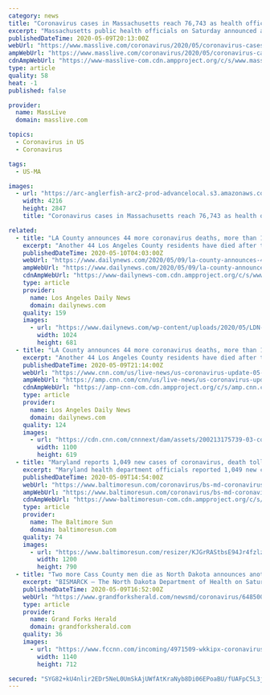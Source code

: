 ```yaml
---
category: news
title: "Coronavirus cases in Massachusetts reach 76,743 as health officials announce 138 more deaths on Saturday"
excerpt: "Massachusetts public health officials on Saturday announced an additional 138 deaths from illness related to COVID-19, bringing the total fatalities in Massachusetts to 4,840. The Department of Public Health also counted an additional 1,"
publishedDateTime: 2020-05-09T20:13:00Z
webUrl: "https://www.masslive.com/coronavirus/2020/05/coronavirus-cases-in-massachusetts-reach-76743-as-health-officials-announce-138-more-deaths-on-saturday.html"
ampWebUrl: "https://www.masslive.com/coronavirus/2020/05/coronavirus-cases-in-massachusetts-reach-76743-as-health-officials-announce-138-more-deaths-on-saturday.html?outputType=amp"
cdnAmpWebUrl: "https://www-masslive-com.cdn.ampproject.org/c/s/www.masslive.com/coronavirus/2020/05/coronavirus-cases-in-massachusetts-reach-76743-as-health-officials-announce-138-more-deaths-on-saturday.html?outputType=amp"
type: article
quality: 58
heat: -1
published: false

provider:
  name: MassLive
  domain: masslive.com

topics:
  - Coronavirus in US
  - Coronavirus

tags:
  - US-MA

images:
  - url: "https://arc-anglerfish-arc2-prod-advancelocal.s3.amazonaws.com/public/ICMWH6Y6RVASVNT7SBV4F5WTYI.jpg"
    width: 4216
    height: 2847
    title: "Coronavirus cases in Massachusetts reach 76,743 as health officials announce 138 more deaths on Saturday"

related:
  - title: "LA County announces 44 more coronavirus deaths, more than 1,000 new cases"
    excerpt: "Another 44 Los Angeles County residents have died after testing positive for the coronavirus, officials announced Saturday, May 9, bringing the county’s death toll to 1,512. The county’s Public Health Department also reported 1,"
    publishedDateTime: 2020-05-10T04:03:00Z
    webUrl: "https://www.dailynews.com/2020/05/09/la-county-announces-44-more-coronavirus-deaths-more-than-1000-new-cases/"
    ampWebUrl: "https://www.dailynews.com/2020/05/09/la-county-announces-44-more-coronavirus-deaths-more-than-1000-new-cases/amp/"
    cdnAmpWebUrl: "https://www-dailynews-com.cdn.ampproject.org/c/s/www.dailynews.com/2020/05/09/la-county-announces-44-more-coronavirus-deaths-more-than-1000-new-cases/amp/"
    type: article
    provider:
      name: Los Angeles Daily News
      domain: dailynews.com
    quality: 159
    images:
      - url: "https://www.dailynews.com/wp-content/uploads/2020/05/LDN-L-VIRUS-LA-0313-01-SR-1.jpg?w=1024&h=682"
        width: 1024
        height: 681
  - title: "LA County announces 44 more coronavirus deaths, more than 1,000 new cases"
    excerpt: "Another 44 Los Angeles County residents have died after testing positive for the coronavirus, officials announced Saturday, May 9, bringing the county’s death toll to 1,512. The county’s Public Health Department also reported 1,"
    publishedDateTime: 2020-05-09T21:14:00Z
    webUrl: "https://www.cnn.com/us/live-news/us-coronavirus-update-05-04-20/h_17b8da66f77197b8ddec455b3baad2b8"
    ampWebUrl: "https://amp.cnn.com/cnn/us/live-news/us-coronavirus-update-05-04-20/index.html"
    cdnAmpWebUrl: "https://amp-cnn-com.cdn.ampproject.org/c/s/amp.cnn.com/cnn/us/live-news/us-coronavirus-update-05-04-20/index.html"
    type: article
    provider:
      name: Los Angeles Daily News
      domain: dailynews.com
    quality: 124
    images:
      - url: "https://cdn.cnn.com/cnnnext/dam/assets/200213175739-03-coronavirus-0213-super-tease.jpg"
        width: 1100
        height: 619
  - title: "Maryland reports 1,049 new cases of coronavirus, death toll reaches 1,510"
    excerpt: "Maryland health department officials reported 1,049 new confirmed cases of the coronavirus Saturday, a slightly lower count than the previous day, bringing the total to 31,534."
    publishedDateTime: 2020-05-09T14:54:00Z
    webUrl: "https://www.baltimoresun.com/coronavirus/bs-md-coronavirus-cases-saturday-20200509-5ygzftilhbfjxjfv3nsw7licgq-story.html"
    ampWebUrl: "https://www.baltimoresun.com/coronavirus/bs-md-coronavirus-cases-saturday-20200509-5ygzftilhbfjxjfv3nsw7licgq-story.html?outputType=amp"
    cdnAmpWebUrl: "https://www-baltimoresun-com.cdn.ampproject.org/c/s/www.baltimoresun.com/coronavirus/bs-md-coronavirus-cases-saturday-20200509-5ygzftilhbfjxjfv3nsw7licgq-story.html?outputType=amp"
    type: article
    provider:
      name: The Baltimore Sun
      domain: baltimoresun.com
    quality: 74
    images:
      - url: "https://www.baltimoresun.com/resizer/KJGrRAStbsE94Jr4fzlzhrWO3N4=/1200x0/top/arc-anglerfish-arc2-prod-tronc.s3.amazonaws.com/public/NFV5CHYGBVF7TPIJYJCWWXI3VI.jpg"
        width: 1200
        height: 790
  - title: "Two more Cass County men die as North Dakota announces another low-testing day"
    excerpt: "BISMARCK — The North Dakota Department of Health on Saturday, May 9, announced two more Cass County residents have died from COVID-19, the illness caused by coronavirus. Thirty-five North Dakotans have now died from the illness that has claimed more than 78,000 lives nationwide. One of the deceased residents announced Saturday was in a man in ..."
    publishedDateTime: 2020-05-09T16:52:00Z
    webUrl: "https://www.grandforksherald.com/newsmd/coronavirus/6485000-Two-more-Cass-County-men-die-as-North-Dakota-announces-another-low-testing-day"
    type: article
    provider:
      name: Grand Forks Herald
      domain: grandforksherald.com
    quality: 36
    images:
      - url: "https://www.fccnn.com/incoming/4971509-wkkipx-coronavirus-covid-19-nih4.jpg/alternates/BASE_LANDSCAPE/coronavirus-covid-19-nih4.jpg"
        width: 1140
        height: 712

secured: "SYG82+kU4nlir2EDr5NeL0UmSkAjUWfAtKraNyb8Di06EPoaBU/fUAFpC5L3j2QaJ5TiALfmMS5V2ggLHVD7srwU1Y4+HTozQyngzhWz5Rh+26pD4xvr/ZhGGRcHN5oXxZxnT0pzzn2lKGQjFNa+AIZb022r6O+4vbbRKqY53U5usbrsC/gbZmXphlzswcr+glMuekb+qS9yXKTDsqFpSxvx+3yW2Ra4WPupxuWoqWYVYhxRSwe5l8/DiDnysMlj15fq8tYsruBIp84Ck1N6BYp1gehs7aIOPLN8jec5nzPyC69jC3yf5f4hO7YPmqZHv16O5upGy7Px3MMMxC+OdrpweCjsf3HZfPk0AfAk/IXVvhcApBqS9eXNUJslwA8GN89ztkBN5wMTBISvh3HQIuEMjusa0m4tHL/U3M8iy+HyRqDnD/fRIyzA8USJdo3Rr4FnBdKrLiq0vZjJUMGZRLpBEe6sF5v9U2Z2TnQQ9u0=;dAbRAtu3LZqeP6xwzm1Qhg=="
---
```



